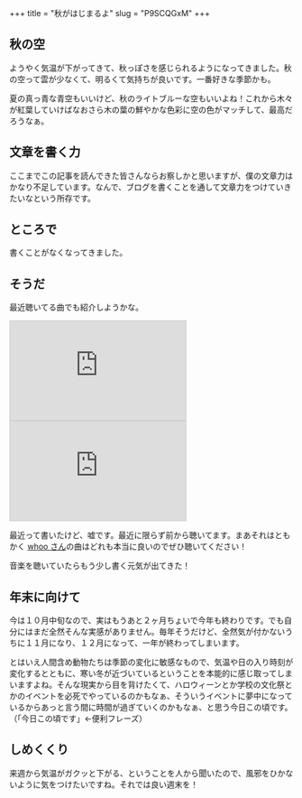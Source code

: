 +++
title = "秋がはじまるよ"
slug = "P9SCQGxM"
+++

## 秋の空

ようやく気温が下がってきて、秋っぽさを感じられるようになってきました。秋の空って雲が少なくて、明るくて気持ちが良いです。一番好きな季節かも。

夏の真っ青な青空もいいけど、秋のライトブルーな空もいいよね！これから木々が紅葉していけばなおさら木の葉の鮮やかな色彩に空の色がマッチして、最高だろうなぁ。

## 文章を書く力

ここまでこの記事を読んできた皆さんならお察しかと思いますが、僕の文章力はかなり不足しています。なんで、ブログを書くことを通して文章力をつけていきたいなという所存です。

## ところで

書くことがなくなってきました。

## そうだ

最近聴いてる曲でも紹介しようかな。

<iframe width="312" height="176" src="https://ext.nicovideo.jp/thumb/sm20658500" scrolling="no" style="border:solid 1px #ccc;" frameborder="0"><a href="https://www.nicovideo.jp/watch/sm20658500">【初音ミクappend】　雀色コンデンサ　【オリジナル曲】</a></iframe>

<iframe width="312" height="176" src="https://ext.nicovideo.jp/thumb/sm13077134" scrolling="no" style="border:solid 1px #ccc;" frameborder="0"><a href="https://www.nicovideo.jp/watch/sm13077134">【初音ミクappend】 Ameto 【オリジナル曲】</a></iframe>

最近って書いたけど、嘘です。最近に限らず前から聴いてます。まあそれはともかく [whoo さん](https://twitter.com/whoosrockq)の曲はどれも本当に良いのでぜひ聴いてください！

音楽を聴いていたらもう少し書く元気が出てきた！

## 年末に向けて

今は１０月中旬なので、実はもうあと２ヶ月ちょいで今年も終わりです。でも自分にはまだ全然そんな実感がありません。毎年そうだけど、全然気が付かないうちに１１月になり、１２月になって、一年が終わってしまいます。

とはいえ人間含め動物たちは季節の変化に敏感なもので、気温や日の入り時刻が変化するとともに、寒い冬が近づいているということを本能的に感じ取ってしまいますよね。そんな現実から目を背けたくて、ハロウィーンとか学校の文化祭とかのイベントを必死でやっているのかもなぁ、そういうイベントに夢中になっているからあっと言う間に時間が過ぎていくのかもなぁ、と思う今日この頃です。（「今日この頃です」←便利フレーズ）

## しめくくり

来週から気温がガクッと下がる、ということを人から聞いたので、風邪をひかないように気をつけたいですね。それでは良い週末を！
